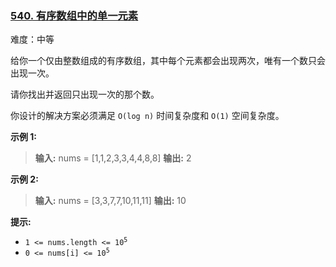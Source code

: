 ### [540\. 有序数组中的单一元素](https://leetcode.cn/problems/single-element-in-a-sorted-array/)

难度：中等

给你一个仅由整数组成的有序数组，其中每个元素都会出现两次，唯有一个数只会出现一次。

请你找出并返回只出现一次的那个数。

你设计的解决方案必须满足 `O(log n)` 时间复杂度和 `O(1)` 空间复杂度。

**示例 1:**

> **输入:** nums = [1,1,2,3,3,4,4,8,8]
> **输出:** 2

**示例 2:**

> **输入:** nums =  [3,3,7,7,10,11,11]
> **输出:** 10

**提示:**

- <code>1 <= nums.length <= 10<sup>5</sup></code>
- <code>0 <= nums[i] <= 10<sup>5</sup></code>
